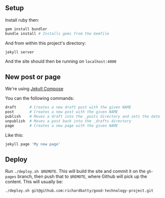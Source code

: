 ## Setup

Install ruby then:

```sh
gem install bundler
bundle install # Installs gems from the Gemfile
```

And from within this project's directory:

```sh
jekyll server
```

And the site should then be running on `localhost:4000`

## New post or page

We're using [Jekyll Compose](https://github.com/jekyll/jekyll-compose)

You can the following commands:

```sh
draft      # Creates a new draft post with the given NAME
post       # Creates a new post with the given NAME
publish    # Moves a draft into the _posts directory and sets the date
unpublish  # Moves a post back into the _drafts directory
page       # Creates a new page with the given NAME
```

Like this:

```sh
jekyll page 'My new page'
```

## Deploy

Run `./deploy.sh $REMOTE`. This will build the site and commit it
on the `gh-pages` branch, then push that to `$REMOTE`, where Github
will pick up the content. This will usually be:

`./deploy.sh git@github.com:richardbatty/good-technology-project.git`
